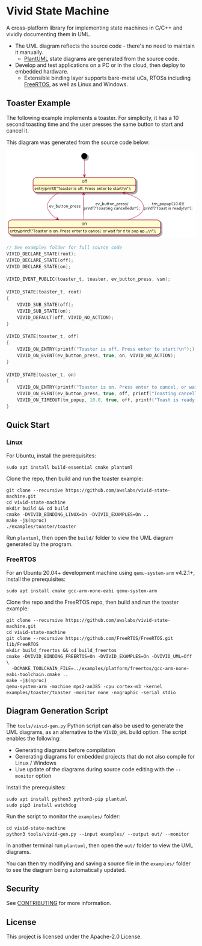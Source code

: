 # Vivid State Machine
A cross-platform library for implementing state machines in C/C++ and vividly documenting them in UML.

* The UML diagram reflects the source code - there's no need to maintain it manually.
  * [PlantUML](https://plantuml.com/) state diagrams are generated from the source code.
* Develop and test applications on a PC or in the cloud, then deploy to embedded hardware.
  * Extensible binding layer supports bare-metal uCs, RTOSs including [FreeRTOS](https://freertos.org/),
    as well as Linux and Windows.
## Toaster Example
The following example implements a toaster. For simplicity, it has a 10 second toasting time and the
user presses the same button to start and cancel it.

This diagram was generated from the source code below:

<img src="./doc/img/toaster.png" />

```C
// See examples folder for full source code
VIVID_DECLARE_STATE(root);
VIVID_DECLARE_STATE(off);
VIVID_DECLARE_STATE(on);

VIVID_EVENT_PUBLIC(toaster_t, toaster, ev_button_press, vsm);

VIVID_STATE(toaster_t, root)
{
    VIVID_SUB_STATE(off);
    VIVID_SUB_STATE(on);
    VIVID_DEFAULT(off, VIVID_NO_ACTION);
}

VIVID_STATE(toaster_t, off)
{
    VIVID_ON_ENTRY(printf("Toaster is off. Press enter to start!\n"););
    VIVID_ON_EVENT(ev_button_press, true, on, VIVID_NO_ACTION);
}

VIVID_STATE(toaster_t, on)
{
    VIVID_ON_ENTRY(printf("Toaster is on. Press enter to cancel, or wait for it to pop up...\n"););
    VIVID_ON_EVENT(ev_button_press, true, off, printf("Toasting cancelled\n"););
    VIVID_ON_TIMEOUT(tm_popup, 10.0, true, off, printf("Toast is ready!\n"););
}
```
## Quick Start
### Linux
For Ubuntu, install the prerequisites:
```
sudo apt install build-essential cmake plantuml
```
Clone the repo, then build and run the toaster example:
```
git clone --recursive https://github.com/awslabs/vivid-state-machine.git
cd vivid-state-machine
mkdir build && cd build
cmake -DVIVID_BINDING_LINUX=On -DVIVID_EXAMPLES=On ..
make -j$(nproc)
./examples/toaster/toaster
```
Run `plantuml`, then open the `build/` folder to view the UML diagram generated by the program.
### FreeRTOS
For an Ubuntu 20.04+ development machine using `qemu-system-arm` v4.2.1+, install the prerequisites:
```
sudo apt install cmake gcc-arm-none-eabi qemu-system-arm
```
Clone the repo and the FreeRTOS repo, then build and run the toaster example:
```
git clone --recursive https://github.com/awslabs/vivid-state-machine.git
cd vivid-state-machine
git clone --recursive https://github.com/FreeRTOS/FreeRTOS.git lib/FreeRTOS
mkdir build_freertos && cd build_freertos
cmake -DVIVID_BINDING_FREERTOS=On -DVIVID_EXAMPLES=On -DVIVID_UML=Off \
  -DCMAKE_TOOLCHAIN_FILE=../examples/platform/freertos/gcc-arm-none-eabi-toolchain.cmake ..
make -j$(nproc)
qemu-system-arm -machine mps2-an385 -cpu cortex-m3 -kernel examples/toaster/toaster -monitor none -nographic -serial stdio
```
## Diagram Generation Script
The `tools/vivid-gen.py` Python script can also be used to generate the UML diagrams, as an alternative
to the `VIVID_UML` build option. The script enables the following:

- Generating diagrams before compilation
- Generating diagrams for embedded projects that do not also compile for Linux / Windows
- Live update of the diagrams during source code editing with the `--monitor` option

Install the prerequisites:
```
sudo apt install python3 python3-pip plantuml
sudo pip3 install watchdog
```
Run the script to monitor the `examples/` folder:
```
cd vivid-state-machine
python3 tools/vivid-gen.py --input examples/ --output out/ --monitor
```
In another terminal run `plantuml`, then open the `out/` folder to view the UML diagrams.

You can then try modifying and saving a source file in the `examples/` folder to see the diagram being
automatically updated.
## Security

See [CONTRIBUTING](CONTRIBUTING.md#security-issue-notifications) for more information.

## License

This project is licensed under the Apache-2.0 License.
